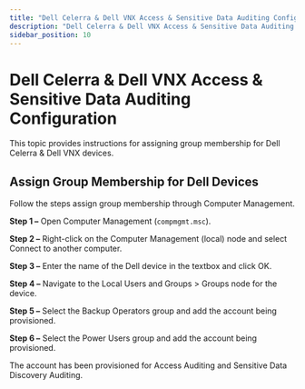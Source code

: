 ```yaml
---
title: "Dell Celerra & Dell VNX Access & Sensitive Data Auditing Configuration"
description: "Dell Celerra & Dell VNX Access & Sensitive Data Auditing Configuration"
sidebar_position: 10
---
```


# Dell Celerra & Dell VNX Access & Sensitive Data Auditing Configuration

This topic provides instructions for assigning group membership for Dell Celerra & Dell VNX devices.

## Assign Group Membership for Dell Devices

Follow the steps assign group membership through Computer Management.

**Step 1 –** Open Computer Management (`compmgmt.msc`).

**Step 2 –** Right-click on the Computer Management (local) node and select Connect to another
computer.

**Step 3 –** Enter the name of the Dell device in the textbox and click OK.

**Step 4 –** Navigate to the Local Users and Groups > Groups node for the device.

**Step 5 –** Select the Backup Operators group and add the account being provisioned.

**Step 6 –** Select the Power Users group and add the account being provisioned.

The account has been provisioned for Access Auditing and Sensitive Data Discovery Auditing.
